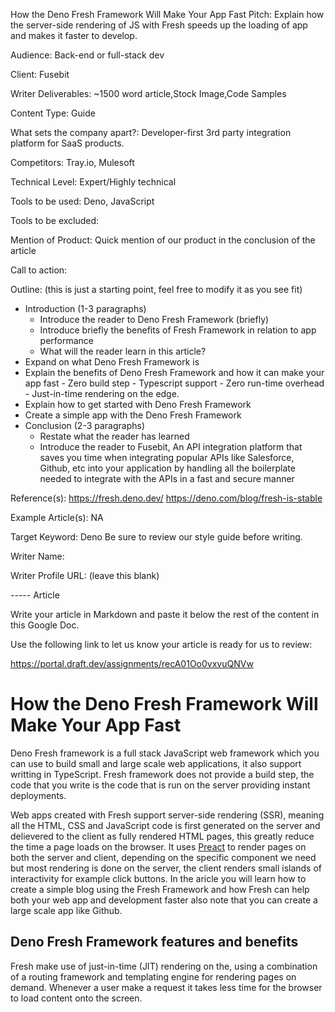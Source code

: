 How the Deno Fresh Framework Will Make Your App Fast
Pitch: Explain how the server-side rendering of JS with Fresh speeds up the loading of app and makes it faster to develop.

Audience: Back-end or full-stack dev

Client: Fusebit

Writer Deliverables: ~1500 word article,Stock Image,Code Samples

Content Type: Guide

What sets the company apart?: Developer-first 3rd party integration platform for SaaS products.

Competitors: Tray.io, Mulesoft

Technical Level: Expert/Highly technical

Tools to be used: Deno, JavaScript

Tools to be excluded: 

Mention of Product: Quick mention of our product in the conclusion of the article

Call to action: 

Outline: (this is just a starting point, feel free to modify it as you see fit)
- Introduction (1-3 paragraphs)
    - Introduce the reader to Deno Fresh Framework (briefly)
    - Introduce briefly the benefits of Fresh Framework in relation to app performance
    - What will the reader learn in this article?
- Expand on what Deno Fresh Framework is
- Explain the benefits of Deno Fresh Framework and how it can make your app fast
        - Zero build step
        - Typescript support
        - Zero run-time overhead
        - Just-in-time rendering on the edge.
- Explain how to get started with Deno Fresh Framework
- Create a simple app with the Deno Fresh Framework
- Conclusion (2-3 paragraphs)
    - Restate what the reader has learned
    - Introduce the reader to Fusebit, An API integration platform that saves you time when integrating popular APIs like Salesforce, Github, etc into your application by handling all the boilerplate needed to integrate with the APIs in a fast and secure manner

Reference(s):
https://fresh.deno.dev/
​​https://deno.com/blog/fresh-is-stable

Example Article(s):
NA

Target Keyword: Deno
Be sure to review our style guide before writing.

Writer Name: 

Writer Profile URL: (leave this blank)

----- Article

Write your article in Markdown and paste it below the rest of the content in this Google Doc.

Use the following link to let us know your article is ready for us to review:

https://portal.draft.dev/assignments/recA01Oo0vxvuQNVw


# How the Deno Fresh Framework Will Make Your App Fast

Deno Fresh framework is a full stack JavaScript web framework which you can use to build small and large scale web applications, it also support writting in TypeScript. Fresh framework does not provide a build step, the code that you write is the code that is run on the server providing instant deployments.

Web apps created with Fresh support server-side rendering (SSR), meaning all the HTML, CSS and JavaScript code is first generated on the server and delievered to the client as fully rendered HTML pages, this greatly reduce the time a page loads on the browser. It uses [Preact](https://preactjs.com) to render pages on both the server and client, depending on the specific component we need but most rendering is done on the server, the client renders small islands of interactivity for example click buttons. In the aricle you will learn how to create a simple blog using the Fresh Framework and how Fresh can help both your web app and development faster also note that you can create a large scale app like Github.

## Deno Fresh Framework features and benefits

Fresh make use of just-in-time (JIT) rendering on the, using a combination of a routing framework and templating engine for rendering pages on demand. Whenever a user make a request it takes less time for the browser to load content onto the screen.
